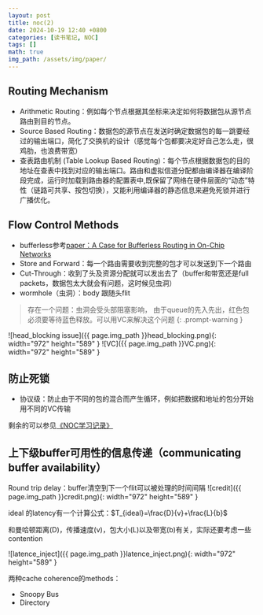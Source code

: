 ```yaml
---
layout: post
title: noc(2)
date: 2024-10-19 12:40 +0800
categories: [读书笔记, NOC]
tags: []
math: true
img_path: /assets/img/paper/
---
```




## Routing Mechanism
- Arithmetic Routing：例如每个节点根据其坐标来决定如何将数据包从源节点路由到目的节点。
- Source Based Routing：数据包的源节点在发送时确定数据包的每一跳要经过的输出端口，简化了交换机的设计（感觉每个包都要决定好自己怎么走，很鸡肋，也浪费带宽）
- 查表路由机制 (Table Lookup Based Routing)：每个节点根据数据包的目的地址在查表中找到对应的输出端口。路由和虚拟信道分配都由编译器在编译阶段完成，运行时加载到路由器的配置表中,既保留了网络在硬件层面的“动态”特性（链路可共享、按包切换），又能利用编译器的静态信息来避免死锁并进行广播优化。

## Flow Control Methods
- bufferless参考[paper：A Case for Bufferless Routing in On-Chip Networks](https://rockyqluo.github.io/posts/A-Case-for-Bufferless-Routing-in-On-Chip-Networks/)
- Store and Forward：每一个路由需要收到完整的包才可以发送到下一个路由
- Cut-Through：收到了头及资源分配就可以发出去了（buffer和带宽还是full packets，数据包太大就会有问题，这时候见虫洞）
- wormhole（虫洞）：body 跟随头flit

> 存在一个问题：虫洞会受头部阻塞影响， 由于queue的先入先出，红色包必须要等待蓝色释放。可以用VC来解决这个问题
{: .prompt-warning }

![head_blocking issue]({{ page.img_path }}head_blocking.png){: width="972" height="589" }
![VC]({{ page.img_path }}VC.png){: width="972" height="589" }





## 防止死锁
- 协议级：防止由于不同的包的混合而产生循环，例如把数据和地址的包分开始用不同的VC传输
 
剩余的可以参见[《NOC学习记录》](https://rockyqluo.github.io/posts/noc/)

## 上下级buffer可用性的信息传递（communicating buffer availability）
Round trip delay：buffer清空到下一个flit可以被处理的时间间隔
![credit]({{ page.img_path }}credit.png){: width="972" height="589" }


ideal 的latency有一个计算公式：$T_{ideal}=\frac{D}{v}+\frac{L}{b}$

和曼哈顿距离(D)，传播速度(v)，包大小(L)以及带宽(b)有关，实际还要考虑一些contention

![latence_inject]({{ page.img_path }}latence_inject.png){: width="972" height="589" }

两种cache coherence的methods：
* Snoopy Bus
* Directory

